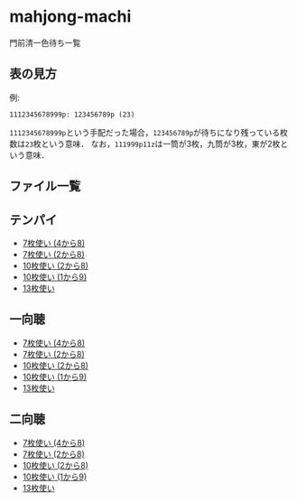 # mahjong-machi
門前清一色待ち一覧

## 表の見方

例: 
```
1112345678999p: 123456789p (23)
```

`1112345678999p`という手配だった場合，`123456789p`が待ちになり残っている枚数は`23`枚という意味．
なお，`111999p11z`は一筒が3枚，九筒が3枚，東が2枚という意味．

## ファイル一覧

## テンパイ

- [7枚使い (4から8)](7'-0.txt)
- [7枚使い (2から8)](7-0.txt)
- [10枚使い (2から8)](10'-0.txt)
- [10枚使い (1から9)](10-0.txt)
- [13枚使い](13-0.txt)

## 一向聴

- [7枚使い (4から8)](7'-1.txt)
- [7枚使い (2から8)](7-1.txt)
- [10枚使い (2から8)](10'-1.txt)
- [10枚使い (1から9)](10-1.txt)
- [13枚使い](13-1.txt)

## 二向聴

- [7枚使い (4から8)](7'-2.txt)
- [7枚使い (2から8)](7-2.txt)
- [10枚使い (2から8)](10'-2.txt)
- [10枚使い (1から9)](10-2.txt)
- [13枚使い](13-2.txt)
